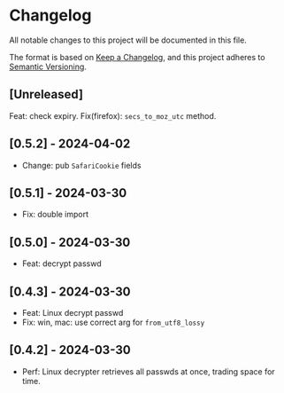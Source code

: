 # Changelog

All notable changes to this project will be documented in this file.

The format is based on [Keep a Changelog](https://keepachangelog.com/en/1.1.0/),
and this project adheres to [Semantic Versioning](https://semver.org/spec/v2.0.0.html).

## [Unreleased]

Feat: check expiry.
Fix(firefox): `secs_to_moz_utc` method.

## [0.5.2] - 2024-04-02

- Change: pub `SafariCookie` fields

## [0.5.1] - 2024-03-30

- Fix: double import

## [0.5.0] - 2024-03-30

- Feat: decrypt passwd

## [0.4.3] - 2024-03-30

- Feat: Linux decrypt passwd
- Fix: win, mac: use correct arg for `from_utf8_lossy`

## [0.4.2] - 2024-03-30

- Perf: Linux decrypter retrieves all passwds at once, trading space for time.
